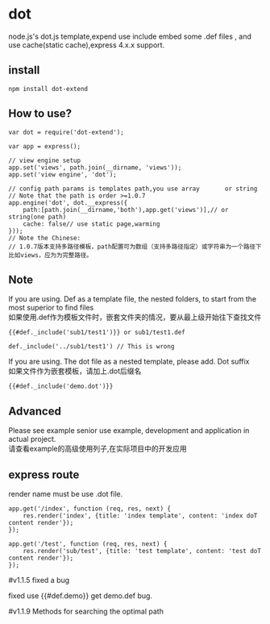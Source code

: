 # dot
node.js's dot.js template,expend use include embed some .def files , and use cache(static cache),express 4.x.x support.
    
## install
    npm install dot-extend

## How to use?

    var dot = require('dot-extend');

    var app = express();

	// view engine setup
	app.set('views', path.join(__dirname, 'views'));
	app.set('view engine', 'dot');

	// config path params is templates path,you use array 		or string
	// Note that the path is order >=1.0.7
	app.engine('dot', dot.__express({
		path:[path.join(__dirname,'both'),app.get('views')],// or string(one path)
		cache: false// use static page,warming
	}));
	// Note the Chinese:
	// 1.0.7版本支持多路径模板，path配置可为数组（支持多路径指定）或字符串为一个路径下比如views，应为为完整路径。

    
## Note
    
If you are using. Def as a template file, the nested folders, to start from the most superior to find files    
如果使用.def作为模板文件时，嵌套文件夹的情况，要从最上级开始往下查找文件

    {{#def._include('sub1/test1')}} or sub1/test1.def

    def._include('../sub1/test1') // This is wrong

If you are using. The dot file as a nested template, please add. Dot suffix    
如果文件作为嵌套模板，请加上.dot后缀名

	{{#def._include('demo.dot')}}


    
## Advanced

Please see example senior use example, development and application in actual project.        
请查看example的高级使用列子,在实际项目中的开发应用   

## express route

render name must be use .dot file.
    
    app.get('/index', function (req, res, next) {
        res.render('index', {title: 'index template', content: 'index doT content render'});
    });
    
    app.get('/test', function (req, res, next) {
        res.render('sub/test', {title: 'test template', content: 'test doT content render'});
    });


#v1.1.5 fixed a bug

fixed use {{#def.demo}} get demo.def bug.

#v1.1.9
Methods for searching the optimal path

